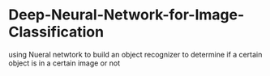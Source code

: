 # Deep-Neural-Network-for-Image-Classification
using Nueral netwtork to build an object recognizer to determine if a certain object is in a certain image or not
